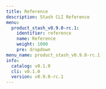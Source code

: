 ```yaml
---
title: Reference
description: Stash CLI Reference
menu:
  product_stash_v0.9.0-rc.1:
    identifier: reference
    name: Reference
    weight: 1000
    pre: dropdown
menu_name: product_stash_v0.9.0-rc.1
info:
  catalog: v0.1.0
  cli: v0.1.0
  version: v0.9.0-rc.1
---
```


